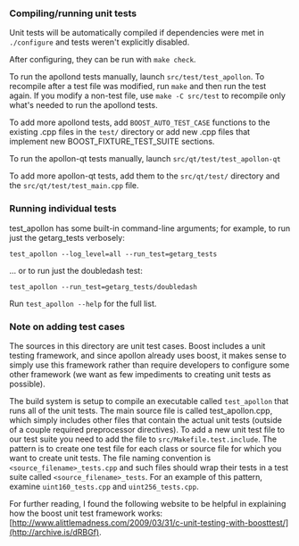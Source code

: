 ### Compiling/running unit tests

Unit tests will be automatically compiled if dependencies were met in `./configure`
and tests weren't explicitly disabled.

After configuring, they can be run with `make check`.

To run the apollond tests manually, launch `src/test/test_apollon`. To recompile
after a test file was modified, run `make` and then run the test again. If you
modify a non-test file, use `make -C src/test` to recompile only what's needed
to run the apollond tests.

To add more apollond tests, add `BOOST_AUTO_TEST_CASE` functions to the existing
.cpp files in the `test/` directory or add new .cpp files that
implement new BOOST_FIXTURE_TEST_SUITE sections.

To run the apollon-qt tests manually, launch `src/qt/test/test_apollon-qt`

To add more apollon-qt tests, add them to the `src/qt/test/` directory and
the `src/qt/test/test_main.cpp` file.

### Running individual tests

test_apollon has some built-in command-line arguments; for
example, to run just the getarg_tests verbosely:

    test_apollon --log_level=all --run_test=getarg_tests

... or to run just the doubledash test:

    test_apollon --run_test=getarg_tests/doubledash

Run `test_apollon --help` for the full list.

### Note on adding test cases

The sources in this directory are unit test cases.  Boost includes a
unit testing framework, and since apollon already uses boost, it makes
sense to simply use this framework rather than require developers to
configure some other framework (we want as few impediments to creating
unit tests as possible).

The build system is setup to compile an executable called `test_apollon`
that runs all of the unit tests.  The main source file is called
test_apollon.cpp, which simply includes other files that contain the
actual unit tests (outside of a couple required preprocessor
directives). To add a new unit test file to our test suite you need
to add the file to `src/Makefile.test.include`. The pattern is to
create one test file for each class or source file for which you want
to create unit tests.  The file naming convention is
`<source_filename>_tests.cpp` and such files should wrap their tests
in a test suite called `<source_filename>_tests`.  For an example of
this pattern, examine `uint160_tests.cpp` and `uint256_tests.cpp`.

For further reading, I found the following website to be helpful in
explaining how the boost unit test framework works:
[http://www.alittlemadness.com/2009/03/31/c-unit-testing-with-boosttest/](http://archive.is/dRBGf).
